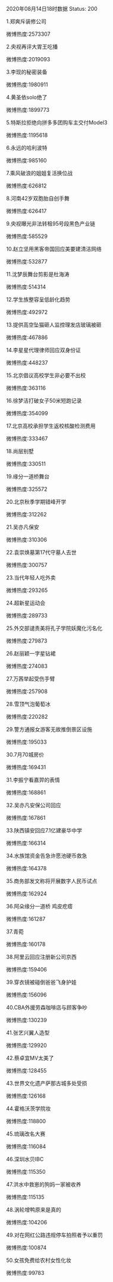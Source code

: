 2020年08月14日18时数据
Status: 200

1.郑爽斥装修公司

微博热度:2573307

2.央视再评大胃王吃播

微博热度:2019093

3.李现的秘密装备

微博热度:1980911

4.黄圣依solo绝了

微博热度:1899773

5.特斯拉拒绝向拼多多团购车主交付Model3

微博热度:1195618

6.永远的哈利波特

微博热度:985160

7.乘风破浪的姐姐复活换位战

微博热度:626812

8.河南42岁双胞胎自创手舞

微博热度:626417

9.央视曝光非法转租95号段黑色产业链

微博热度:585529

10.赵立坚用黑客帝国回应美要建清洁网络

微博热度:532877

11.沈梦辰舞台剪影是杜海涛

微博热度:514314

12.学生族整容呈低龄化趋势

微博热度:492972

13.提供高空坠猫砸人监控理发店玻璃被砸

微博热度:467886

14.李星星代理律师回应双身份证

微博热度:448237

15.北京倡议高校学生非必要不出校

微博热度:363116

16.徐梦洁打破女子50米短跑记录

微博热度:354099

17.北京高校承担学生返校核酸检测费用

微博热度:333467

18.尚层别墅

微博热度:330511

19.缘分一道桥舞台

微博热度:325572

20.北京秋季学期错峰开学

微博热度:312262

21.吴亦凡保安

微博热度:310306

22.袁崇焕墓第17代守墓人去世

微博热度:300757

23.当代年轻人吃外卖

微博热度:293265

24.超新星运动会

微博热度:289733

25.外交部谴责美将孔子学院妖魔化污名化

微博热度:279873

26.赵丽颖一字星钻裙

微博热度:274083

27.万茜举起受伤手臂

微博热度:257908

28.雪顶气泡葡萄冰

微博热度:220282

29.警方通报女游客无故推倒景区设施

微博热度:195033

30.7月70城房价

微博热度:169431

31.李振宁看嘉羿的表情

微博热度:168861

32.吴亦凡安保公司回应

微博热度:167861

33.陕西镇安回应7.1亿建豪华中学

微博热度:166314

34.水族馆资金告急许愿池硬币救急

微博热度:164378

35.商务部发文称将开展数字人民币试点

微博热度:162924

36.阿朵缘分一道桥 鸡皮疙瘩

微博热度:161287

37.青菀

微博热度:160178

38.阿里云回应注册新公司京西

微博热度:159406

39.穿衣镜被碰倒爸爸飞身护娃

微博热度:156096

40.CBA外援劳森咖啡店与顾客争吵

微博热度:130239

41.张艺兴翼人造型

微博热度:129920

42.蔡卓宜MV太美了

微博热度:128455

43.世界文化遗产萨那古城多处受损

微博热度:126168

44.霍格沃茨学院妆

微博热度:118800

45.琉璃改名大赛

微博热度:116084

46.深圳水贝IBC

微博热度:115350

47.洪水中救崽的狗妈一家被收养

微博热度:115135

48.涡轮增鸭原来是真的

微博热度:104206

49.对在网红公路违规停车拍照者予以重罚

微博热度:100874

50.女孩免费给农村女性化妆

微博热度:99783

